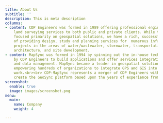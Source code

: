 ```yaml
---
title: About Us
subtitle: ''
description: This is meta description
columns:
- content: CDP Engineers was formed in 1989 offering professional engineering and
    land surveying services to both public and private clients. While today we are
    focused primarily on geospatial solutions, we have a rich, successful history
    of providing design, study and planning services for  numerous infrastructure
    projects in the areas of water/wastewater, stormwater, transportation, landscape
    architecture, and site development.
- content: MapSync was formed in 1994 by spinning out the in-house technology used
    by CDP Engineers to build applications and offer services integrating GPS, GIS
    and data management. MapSync became a leader in geospatial solutions and services
    empowering hundreds of organizations to integrate GPS and GIS into their everyday
    work.<br><br> CDP-MapSync represents a merger of CDP Engineers with MapSync to
    create the GeoSync platform based upon the years of experience from both companies.
screenshot:
  enable: true
  image: images/screenshot.png
menu:
  main:
    name: Company
    weight: 4

---
```

